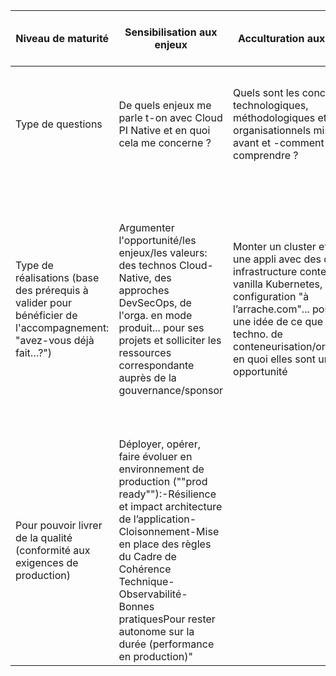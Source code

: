

Niveau de maturité|	Sensibilisation aux enjeux|Acculturation aux concepts|Expérimentation pour la prise en main| Conformité technique pour la construction|Performance pour la production|
|------|------|-----|-----|-----|-----|
| Type de questions| De quels enjeux me parle t-on avec Cloud PI Native et en quoi cela me concerne ?| Quels sont les concepts technologiques, méthodologiques et organisationnels mis -en avant et -comment puis-je les comprendre ?| Quelle valeur mes équipes de production retiraient-elles d'un socle Cloud Native (usine DevSecOps appuyée sur le cloud)?| Comment les projets peuvent tirer le plein potentiel d'une offre Cloud Native?| Comment garantir la continuité des pratiques, la MCO/MCS et les évolutions au meilleur niveau de performances?|
|Type de réalisations (base des prérequis à valider pour bénéficier de l'accompagnement: "avez-vous déjà fait…?") | Argumenter l'opportunité/les enjeux/les valeurs: des technos Cloud-Native, des approches DevSecOps, de l'orga. en mode produit... pour ses projets et solliciter les ressources correspondante auprès de la gouvernance/sponsor| Monter un cluster et déployer une appli avec des dictaditiels: infrastructure conteneurisée, vanilla Kubernetes, configuration "à l’arrache.com"... pour se faire une idée de ce que sont les techno. de conteneurisation/orchestration en quoi elles sont une opportunité |	Réaliser un "Hello world" dans environnement sandbox représentatif du MIOM (""MI-like"")-Rootless -Variable applicative -Pas de Vault -Configuration map Pour pouvoir mesurer la valeur et l'effort d'appropriation des techno. de conteneurisation/orchestration"| Déployer une application et une infra dans un environnement représentatif de la production (""prod like""): -Sécurité sur l’architecture de l’application -https / certifications -Chiffrement -Bonnes pratiques -Conformité informatique
Pour pouvoir livrer de la qualité (conformité aux exigences de production)|Déployer, opérer, faire évoluer en environnement de production (""prod ready""):-Résilience et impact architecture de l’application-Cloisonnement-Mise en place des règles du Cadre de Cohérence Technique-Observabilité-Bonnes pratiquesPour rester autonome sur la durée (performance en production)"|
